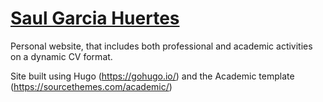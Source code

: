 # [Saul Garcia Huertes](https://saulgh.eu)

Personal website, that includes both professional and academic activities on a dynamic CV format.

Site built using Hugo (https://gohugo.io/) and the Academic template (https://sourcethemes.com/academic/)
